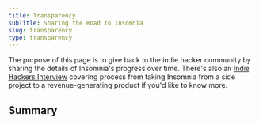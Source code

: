 ```yaml
---
title: Transparency
subTitle: Sharing the Road to Insomnia
slug: transparency
type: transparency
---
```


The purpose of this page is to give back to the indie hacker community by sharing
the details of Insomnia's progress over time.
There's also an
[Indie Hackers Interview](https://www.indiehackers.com/product/insomnia)
covering process from taking Insomnia from a side project to a revenue-generating product if
you'd like to know more.

## Summary
